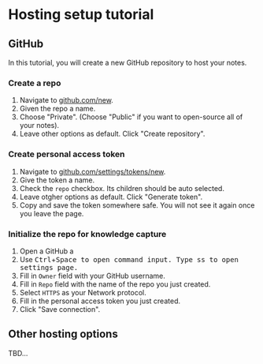 # Hosting setup tutorial

## GitHub

In this tutorial, you will create a new GitHub repository to host your notes.

### Create a repo

1. Navigate to [github.com/new](https://github.com/new).
2. Given the repo a name.
3. Choose "Private". (Choose "Public" if you want to open-source all of your notes).
4. Leave other options as default. Click "Create repository".

### Create personal access token

1. Navigate to [github.com/settings/tokens/new](https://github.com/settings/tokens/new).
2. Give the token a name.
3. Check the `repo` checkbox. Its children should be auto selected.
4. Leave otgher options as default. Click "Generate token".
5. Copy and save the token somewhere safe. You will not see it again once you leave the page.

### Initialize the repo for knowledge capture

1. Open a GitHub a
2. Use <kbd>Ctrl</kbd>+<kbd>Space</kdb> to open command input. Type <kbd>ss</kbd> to open settings page.
3. Fill in `Owner` field with your GitHub username.
4. Fill in `Repo` field with the name of the repo you just created.
5. Select `HTTPS` as your Network protocol.
6. Fill in the personal access token you just created.
7. Click "Save connection".

## Other hosting options

TBD...
